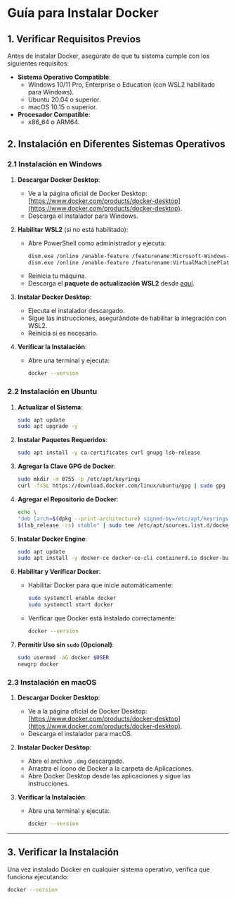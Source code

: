 # **Guía para Instalar Docker**

## **1. Verificar Requisitos Previos**
Antes de instalar Docker, asegúrate de que tu sistema cumple con los siguientes requisitos:
- **Sistema Operativo Compatible**:
    - Windows 10/11 Pro, Enterprise o Education (con WSL2 habilitado para Windows).
    - Ubuntu 20.04 o superior.
    - macOS 10.15 o superior.
- **Procesador Compatible**:
    - x86_64 o ARM64.

## **2. Instalación en Diferentes Sistemas Operativos**

### **2.1 Instalación en Windows**
1. **Descargar Docker Desktop**:
    - Ve a la página oficial de Docker Desktop: [https://www.docker.com/products/docker-desktop](https://www.docker.com/products/docker-desktop).
    - Descarga el instalador para Windows.

2. **Habilitar WSL2** (si no está habilitado):
    - Abre PowerShell como administrador y ejecuta:
      ```bash
      dism.exe /online /enable-feature /featurename:Microsoft-Windows-Subsystem-Linux /all /norestart
      dism.exe /online /enable-feature /featurename:VirtualMachinePlatform /all /norestart
      ```
    - Reinicia tu máquina.
    - Descarga el **paquete de actualización WSL2** desde [aquí](https://aka.ms/wsl2kernel).

3. **Instalar Docker Desktop**:
    - Ejecuta el instalador descargado.
    - Sigue las instrucciones, asegurándote de habilitar la integración con WSL2.
    - Reinicia si es necesario.

4. **Verificar la Instalación**:
    - Abre una terminal y ejecuta:
      ```bash
      docker --version
      ```

### **2.2 Instalación en Ubuntu**
1. **Actualizar el Sistema**:
    ```bash
    sudo apt update
    sudo apt upgrade -y
    ```

2. **Instalar Paquetes Requeridos**:
    ```bash
    sudo apt install -y ca-certificates curl gnupg lsb-release
    ```

3. **Agregar la Clave GPG de Docker**:
    ```bash
    sudo mkdir -m 0755 -p /etc/apt/keyrings
    curl -fsSL https://download.docker.com/linux/ubuntu/gpg | sudo gpg --dearmor -o /etc/apt/keyrings/docker.gpg
    ```

4. **Agregar el Repositorio de Docker**:
    ```bash
    echo \
    "deb [arch=$(dpkg --print-architecture) signed-by=/etc/apt/keyrings/docker.gpg] https://download.docker.com/linux/ubuntu \
    $(lsb_release -cs) stable" | sudo tee /etc/apt/sources.list.d/docker.list > /dev/null
    ```

5. **Instalar Docker Engine**:
    ```bash
    sudo apt update
    sudo apt install -y docker-ce docker-ce-cli containerd.io docker-buildx-plugin docker-compose-plugin
    ```

6. **Habilitar y Verificar Docker**:
    - Habilitar Docker para que inicie automáticamente:
      ```bash
      sudo systemctl enable docker
      sudo systemctl start docker
      ```
    - Verificar que Docker está instalado correctamente:
      ```bash
      docker --version
      ```

7. **Permitir Uso sin `sudo` (Opcional)**:
    ```bash
    sudo usermod -aG docker $USER
    newgrp docker
    ```

### **2.3 Instalación en macOS**
1. **Descargar Docker Desktop**:
    - Ve a la página oficial de Docker Desktop: [https://www.docker.com/products/docker-desktop](https://www.docker.com/products/docker-desktop).
    - Descarga el instalador para macOS.

2. **Instalar Docker Desktop**:
    - Abre el archivo `.dmg` descargado.
    - Arrastra el ícono de Docker a la carpeta de Aplicaciones.
    - Abre Docker Desktop desde las aplicaciones y sigue las instrucciones.

3. **Verificar la Instalación**:
    - Abre una terminal y ejecuta:
      ```bash
      docker --version
      ```

---

## **3. Verificar la Instalación**
Una vez instalado Docker en cualquier sistema operativo, verifica que funciona ejecutando:
```bash
docker --version
